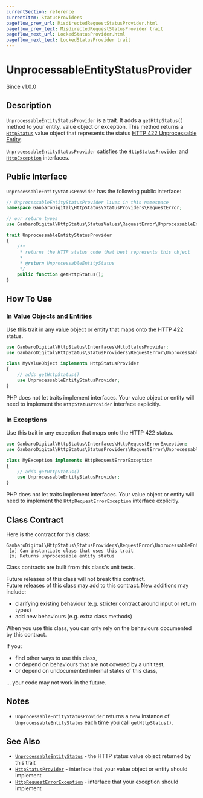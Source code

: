 ```yaml
---
currentSection: reference
currentItem: StatusProviders
pageflow_prev_url: MisdirectedRequestStatusProvider.html
pageflow_prev_text: MisdirectedRequestStatusProvider trait
pageflow_next_url: LockedStatusProvider.html
pageflow_next_text: LockedStatusProvider trait
---
```


# UnprocessableEntityStatusProvider

<div class="callout info">
Since v1.0.0
</div>

## Description

`UnprocessableEntityStatusProvider` is a trait. It adds a `getHttpStatus()` method to your entity, value object or exception. This method returns a [`HttpStatus`](../Interfaces/HttpStatus.html) value object that represents the status [HTTP 422 Unprocessable Entity](../StatusValues/UnprocessableEntityStatus.html).

`UnprocessableEntityStatusProvider` satisfies the [`HttpStatusProvider`](../Interfaces/HttpStatusProvider.html) and [`HttpException`](../Interfaces/HttpException) interfaces.

## Public Interface

`UnprocessableEntityStatusProvider` has the following public interface:

```php
// UnprocessableEntityStatusProvider lives in this namespace
namespace GanbaroDigital\HttpStatus\StatusProviders\RequestError;

// our return types
use GanbaroDigital\HttpStatus\StatusValues\RequestError\UnprocessableEntityStatus;

trait UnprocessableEntityStatusProvider
{
    /**
     * returns the HTTP status code that best represents this object
     *
     * @return UnprocessableEntityStatus
     */
    public function getHttpStatus();
}
```

## How To Use

### In Value Objects and Entities

Use this trait in any value object or entity that maps onto the HTTP 422 status.

```php
use GanbaroDigital\HttpStatus\Interfaces\HttpStatusProvider;
use GanbaroDigital\HttpStatus\StatusProviders\RequestError\UnprocessableEntityStatusProvider;

class MyValueObject implements HttpStatusProvider
{
    // adds getHttpStatus()
    use UnprocessableEntityStatusProvider;
}
```

PHP does not let traits implement interfaces. Your value object or entity will need to implement the `HttpStatusProvider` interface explicitly.

### In Exceptions

Use this trait in any exception that maps onto the HTTP 422 status.

```php
use GanbaroDigital\HttpStatus\Interfaces\HttpRequestErrorException;
use GanbaroDigital\HttpStatus\StatusProviders\RequestError\UnprocessableEntityStatusProvider;

class MyException implements HttpRequestErrorException
{
    // adds getHttpStatus()
    use UnprocessableEntityStatusProvider;
}
```

PHP does not let traits implement interfaces. Your value object or entity will need to implement the `HttpRequestErrorException` interface explicitly.

## Class Contract

Here is the contract for this class:

    GanbaroDigital\HttpStatus\StatusProviders\RequestError\UnprocessableEntityStatusProvider
     [x] Can instantiate class that uses this trait
     [x] Returns unprocessable entity status

Class contracts are built from this class's unit tests.

<div class="callout success">
Future releases of this class will not break this contract.
</div>

<div class="callout info" markdown="1">
Future releases of this class may add to this contract. New additions may include:

* clarifying existing behaviour (e.g. stricter contract around input or return types)
* add new behaviours (e.g. extra class methods)
</div>

<div class="callout warning" markdown="1">
When you use this class, you can only rely on the behaviours documented by this contract.

If you:

* find other ways to use this class,
* or depend on behaviours that are not covered by a unit test,
* or depend on undocumented internal states of this class,

... your code may not work in the future.
</div>

## Notes

* `UnprocessableEntityStatusProvider` returns a new instance of `UnprocessableEntityStatus` each time you call `getHttpStatus()`.

## See Also

* [`UnprocessableEntityStatus`](../StatusValues/UnprocessableEntityStatus.html) - the HTTP status value object returned by this trait
* [`HttpStatusProvider`](../Interfaces/HttpStatusProvider.html) - interface that your value object or entity should implement
* [`HttpRequestErrorException`](../Interfaces/HttpRequestErrorException.html) - interface that your exception should implement
